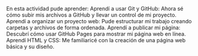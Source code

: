 En esta actividad pude aprender:
 Aprendí a usar Git y GitHub: Ahora sé cómo subir mis archivos a GitHub y llevar un control de mi proyecto.
 Aprendí a organizar un proyecto web: Pude estructurar mi trabajo creando carpetas y archivos de forma ordenada.
 Aprendí a publicar mi página: Descubrí cómo usar GitHub Pages para mostrar mi página web en línea.
 Aprendí HTML y CSS: Me familiaricé con la creación de una página web básica y su diseño.
